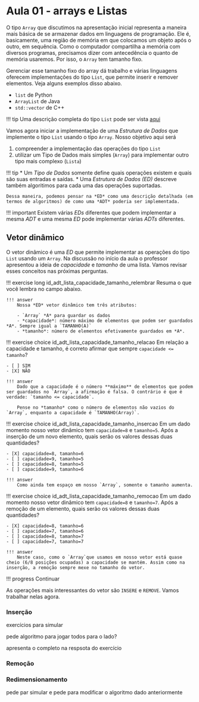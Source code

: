 # Aula 01 - arrays e Listas

O tipo `Array` que discutimos na apresentação inicial representa a maneira mais básica de se armazenar dados em linguagens de programação. Ele é, basicamente, uma região de memória em que colocamos um objeto após o outro, em sequência. Como o computador compartilha a memória com diversos programas, precisamos dizer com antecedência o quanto de memória usaremos. Por isso, o `Array` tem tamanho fixo.

Gerenciar esse tamanho fixo do array dá trabalho e várias linguagens oferecem implementações do tipo `List`, que permite inserir e remover elementos. Veja alguns exemplos disso abaixo.

- `list` de Python
- `ArrayList` de Java
- `std::vector` de C++

!!! tip
    Uma descrição completa do tipo `List` pode ser vista [aqui](list.md)

Vamos agora iniciar a implementação de uma *Estrutura de Dados* que implemente o tipo `List` usando o tipo `Array`. Nosso objetivo aqui será

1. compreender a implementação das operações do tipo `List`
2. utilizar um Tipo de Dados mais simples (`Array`) para implementar outro tipo mais complexo (`Lista`)

!!! tip
    * Um *Tipo de Dados* somente define quais operações existem e quais são suas entradas e saídas.
    * Uma *Estrutura de Dados (ED)* descreve também algoritimos para cada uma das operações suportadas.

    Dessa maneira, podemos pensar na *ED* como uma descrição detalhada (em termos de algoritmos) de como uma *ADT* poderia ser implementada.


!!! important
    Existem várias *EDs* diferentes que podem implementar a mesma *ADT* e uma mesma *ED* pode implementar várias *ADTs* diferentes.

## Vetor dinâmico

O vetor dinâmico é uma *ED* que permite implementar as operações do tipo `List` usando um `Array`. Na discussão no início da aula o professor apresentou a ideia de *capacidade* e *tamanho* de uma lista. Vamos revisar esses conceitos nas próximas perguntas.

!!! exercise long id_adt_lista_capacidade_tamanho_relembrar
    Resuma o que você lembra no campo abaixo.

    !!! answer
        Nossa *ED* vetor dinâmico tem três atributos:

        - `Array` *A* para guardar os dados
        - *capacidade*: número máximo de elementos que podem ser guardados *A*. Sempre igual a `TAMANHO(A)`
        - *tamanho*: número de elementos efetivamente guardados em *A*.


!!! exercise choice id_adt_lista_capacidade_tamanho_relacao
    Em relação a capacidade e tamanho, é correto afirmar que sempre `capacidade <= tamanho`?

    - [ ] SIM
    - [X] NÃO

    !!! answer
        Dado que a capacidade é o número **máximo** de elementos que podem ser guardados no `Array`, a afirmação é falsa. O contrário é que é verdade: `tamanho <= capacidade`.

        Pense no *tamanho* como o número de elementos não vazios do `Array`, enquanto a capacidade é `TAMANHO(Array)`.

!!! exercise choice id_adt_lista_capacidade_tamanho_insercao
    Em um dado momento nosso vetor dinâmico tem `capacidade=8` e `tamanho=5`. Após a inserção de um novo elemento, quais serão os valores dessas duas quantidades?

    - [X] capacidade=8, tamanho=6
    - [ ] capacidade=9, tamanho=5
    - [ ] capacidade=8, tamanho=5
    - [ ] capacidade=9, tamanho=6

    !!! answer
        Como ainda tem espaço em nosso `Array`, somente o tamanho aumenta.


!!! exercise choice id_adt_lista_capacidade_tamanho_remocao
    Em um dado momento nosso vetor dinâmico tem `capacidade=8` e `tamanho=7`. Após a remoção de um elemento, quais serão os valores dessas duas quantidades?

    - [X] capacidade=8, tamanho=6
    - [ ] capacidade=7, tamanho=6
    - [ ] capacidade=8, tamanho=7
    - [ ] capacidade=7, tamanho=7

    !!! answer
        Neste caso, como o `Array`que usamos em nosso vetor está quase cheio (6/8 posições ocupadas) a capacidade se mantém. Assim como na inserção, a remoção sempre mexe no tamanho do vetor.

!!! progress
    Continuar

As operações mais interessantes do vetor são `INSERE` e `REMOVE`. Vamos trabalhar nelas agora.

### Inserção

exercícios para simular

pede algoritmo para jogar todos para o lado?

apresenta o completo na respsota do exercício

### Remoção



### Redimensionamento

pede par simular e pede para modificar o algoritmo dado anteriormente



